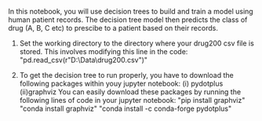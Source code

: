 In this notebook, you will use decision trees to build and train a model using human 
patient records. The decision tree model then predicts the class of drug (A, B, C etc) to prescibe to a patient based on their records. 

1. Set the working directory to the directory where your drug200 csv file is stored.
 This involves modifying this line in the code: "pd.read_csv(r"D:\Data\drug200.csv")"

2. To get the decision tree to run properly, you have to download the following packages within youy
  jupyter notebook:
 (i) pydotplus
 (ii)graphviz
You can easily download these packages by running the following lines of code in your jupyter notebook:
 "pip install graphviz"
"conda install graphviz"
"conda install -c conda-forge pydotplus"
